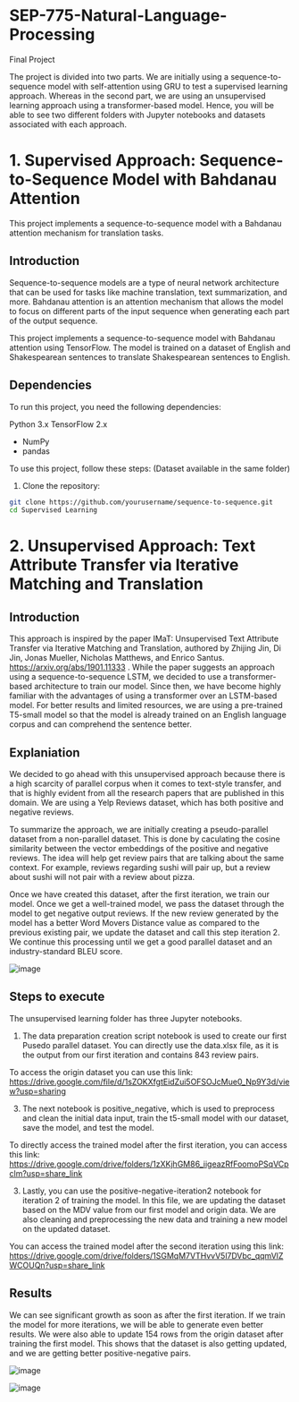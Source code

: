 # SEP-775-Natural-Language-Processing
Final Project 

The project is divided into two parts. We are initially using a sequence-to-sequence model with self-attention using GRU to test a supervised learning approach. Whereas in the second part, we are using an unsupervised learning approach using a transformer-based model. Hence, you will be able to see two different folders with Jupyter notebooks and datasets associated with each approach.


# 1. Supervised Approach: Sequence-to-Sequence Model with Bahdanau Attention

This project implements a sequence-to-sequence model with a Bahdanau attention mechanism for translation tasks. 

## Introduction

Sequence-to-sequence models are a type of neural network architecture that can be used for tasks like machine translation, text summarization, and more. Bahdanau attention is an attention mechanism that allows the model to focus on different parts of the input sequence when generating each part of the output sequence.

This project implements a sequence-to-sequence model with Bahdanau attention using TensorFlow. The model is trained on a dataset of English and Shakespearean sentences to translate Shakespearean sentences to English.

## Dependencies

To run this project, you need the following dependencies:

Python 3.x
TensorFlow 2.x
- NumPy
- pandas

To use this project, follow these steps:
(Dataset available in the same folder)
1. Clone the repository:

```bash
git clone https://github.com/yourusername/sequence-to-sequence.git
cd Supervised Learning
```
# 2. Unsupervised Approach: Text Attribute Transfer via Iterative Matching and Translation 

## Introduction

This approach is inspired by the paper IMaT: Unsupervised Text Attribute Transfer via Iterative Matching and Translation, authored by Zhijing Jin, Di Jin, Jonas Mueller, Nicholas Matthews, and Enrico Santus. https://arxiv.org/abs/1901.11333 .
While the paper suggests an approach using a sequence-to-sequence LSTM, we decided to use a transformer-based architecture to train our model. Since then, we have become highly familiar with the advantages of using a transformer over an LSTM-based model. For better results and limited resources, we are using a pre-trained T5-small model so that the model is already trained on an English language corpus and can comprehend the sentence better.

## Explaniation

We decided to go ahead with this unsupervised approach because there is a high scarcity of parallel corpus when it comes to text-style transfer, and that is highly evident from all the research papers that are published in this domain. We are using a Yelp Reviews dataset, which has both positive and negative reviews. 

To summarize the approach, we are initially creating a pseudo-parallel dataset from a non-parallel dataset. This is done by caculating the cosine similarity between the vector embeddings of the positive and negative reviews. The idea will help get review pairs that are talking about the same context. For example, reviews regarding sushi will pair up, but a review about sushi will not pair with a review about pizza.

Once we have created this dataset, after the first iteration, we train our model. Once we get a well-trained model, we pass the dataset through the model to get negative output reviews. If the new review generated by the model has a better Word Movers Distance value as compared to the previous existing pair, we update the dataset and call this step iteration 2. We continue this processing until we get a good parallel dataset and an industry-standard BLEU score.

![image](https://github.com/nidhivanjare/SEP-775-Natural-Language-Processing/assets/55614604/594d3921-eead-4e18-b740-b59d4a8ef7d0)

## Steps to execute

The unsupervised learning folder has three Jupyter notebooks.

1. The data preparation creation script notebook is used to create our first Pusedo parallel dataset. You can directly use the data.xlsx file, as it is the output from our first iteration and contains 843 review pairs.

To access the origin dataset you can use this link: https://drive.google.com/file/d/1sZOKXfgtEidZui5OFSOJcMue0_Np9Y3d/view?usp=sharing

3. The next notebook is positive_negative, which is used to preprocess and clean the initial data input, train the t5-small model with our dataset, save the model, and test the model.

To directly access the trained model after the first iteration, you can access this link: https://drive.google.com/drive/folders/1zXKjhGM86_iigeazRfFoomoPSqVCpclm?usp=share_link

3. Lastly, you can use the positive-negative-iteration2 notebook for iteration 2 of training the model. In this file, we are updating the dataset based on the MDV value from our first model and origin data. We are also cleaning and preprocessing the new data and training a new model on the updated dataset.

You can access the trained model after the second iteration using this link: https://drive.google.com/drive/folders/1SGMqM7VTHvvV5l7DVbc_qqmVlZWCOUQn?usp=share_link

## Results

We can see significant growth as soon as after the first iteration. If we train the model for more iterations, we will be able to generate even better results. We were also able to update 154 rows from the origin dataset after training the first model. This shows that the dataset is also getting updated, and we are getting better positive-negative pairs. 

![image](https://github.com/nidhivanjare/SEP-775-Natural-Language-Processing/assets/55614604/e1352010-7ba2-47d7-8e15-20b360a0955f)

![image](https://github.com/nidhivanjare/SEP-775-Natural-Language-Processing/assets/55614604/3f48118f-cddd-47df-89e4-f95d0eeacc62)











